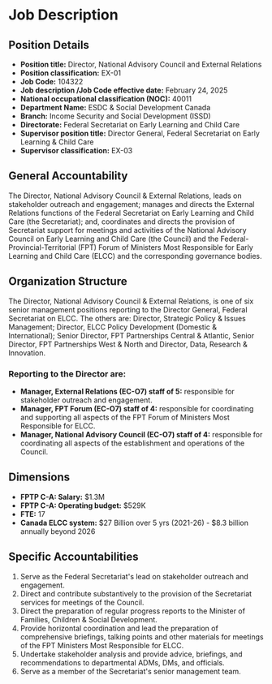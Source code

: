 # Job Description

## Position Details

*   **Position title:** Director, National Advisory Council and External Relations
*   **Position classification:** EX-01
*   **Job Code:** 104322
*   **Job description /Job Code effective date:** February 24, 2025
*   **National occupational classification (NOC):** 40011
*   **Department Name:** ESDC & Social Development Canada
*   **Branch:** Income Security and Social Development (ISSD)
*   **Directorate:** Federal Secretariat on Early Learning and Child Care
*   **Supervisor position title:** Director General, Federal Secretariat on Early Learning & Child Care
*   **Supervisor classification:** EX-03

## General Accountability

The Director, National Advisory Council & External Relations, leads on stakeholder outreach and engagement; manages and directs the External Relations functions of the Federal Secretariat on Early Learning and Child Care (the Secretariat); and, coordinates and directs the provision of Secretariat support for meetings and activities of the National Advisory Council on Early Learning and Child Care (the Council) and the Federal-Provincial-Territorial (FPT) Forum of Ministers Most Responsible for Early Learning and Child Care (ELCC) and the corresponding governance bodies.

## Organization Structure

The Director, National Advisory Council & External Relations, is one of six senior management positions reporting to the Director General, Federal Secretariat on ELCC. The others are: Director, Strategic Policy & Issues Management; Director, ELCC Policy Development (Domestic & International); Senior Director, FPT Partnerships Central & Atlantic, Senior Director, FPT Partnerships West & North and Director, Data, Research & Innovation.

### Reporting to the Director are:

*   **Manager, External Relations (EC-O7) staff of 5:** responsible for stakeholder outreach and engagement.
*   **Manager, FPT Forum (EC-O7) staff of 4:** responsible for coordinating and supporting all aspects of the FPT Forum of Ministers Most Responsible for ELCC.
*   **Manager, National Advisory Council (EC-O7) staff of 4:** responsible for coordinating all aspects of the establishment and operations of the Council.

## Dimensions

*   **FPTP C-A: Salary:** $1.3M
*   **FPTP C-A: Operating budget:** $529K
*   **FTE:** 17
*   **Canada ELCC system:** $27 Billion over 5 yrs (2021-26) - $8.3 billion annually beyond 2026

## Specific Accountabilities

1.  Serve as the Federal Secretariat's lead on stakeholder outreach and engagement.
2.  Direct and contribute substantively to the provision of the Secretariat services for meetings of the Council.
3.  Direct the preparation of regular progress reports to the Minister of Families, Children & Social Development.
4.  Provide horizontal coordination and lead the preparation of comprehensive briefings, talking points and other materials for meetings of the FPT Ministers Most Responsible for ELCC.
5.  Undertake stakeholder analysis and provide advice, briefings, and recommendations to departmental ADMs, DMs, and officials.
6.  Serve as a member of the Secretariat's senior management team.
